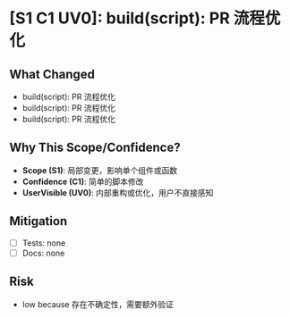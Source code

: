 # [S1 C1 UV0]: build(script): PR 流程优化

## What Changed

- build(script): PR 流程优化
- build(script): PR 流程优化
- build(script): PR 流程优化

## Why This Scope/Confidence?

- **Scope (S1)**: 局部变更，影响单个组件或函数
- **Confidence (C1)**: 简单的脚本修改
- **UserVisible (UV0)**: 内部重构或优化，用户不直接感知

## Mitigation

- [ ] Tests: none
- [ ] Docs: none

## Risk

- low because 存在不确定性，需要额外验证
